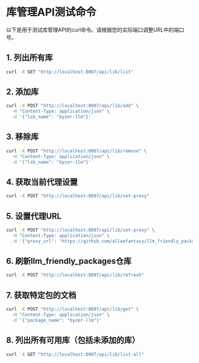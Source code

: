 # 库管理API测试命令

以下是用于测试库管理API的curl命令。请根据您的实际端口调整URL中的端口号。

## 1. 列出所有库

```bash
curl -X GET "http://localhost:8007/api/lib/list"
```

## 2. 添加库

```bash
curl -X POST "http://localhost:8007/api/lib/add" \
  -H "Content-Type: application/json" \
  -d '{"lib_name": "byzer-llm"}'
```

## 3. 移除库

```bash
curl -X POST "http://localhost:8007/api/lib/remove" \
  -H "Content-Type: application/json" \
  -d '{"lib_name": "byzer-llm"}'
```

## 4. 获取当前代理设置

```bash
curl -X POST "http://localhost:8007/api/lib/set-proxy"
```

## 5. 设置代理URL

```bash
curl -X POST "http://localhost:8007/api/lib/set-proxy" \
  -H "Content-Type: application/json" \
  -d '{"proxy_url": "https://github.com/allwefantasy/llm_friendly_packages"}'
```

## 6. 刷新llm_friendly_packages仓库

```bash
curl -X POST "http://localhost:8007/api/lib/refresh"
```

## 7. 获取特定包的文档

```bash
curl -X POST "http://localhost:8007/api/lib/get" \
  -H "Content-Type: application/json" \
  -d '{"package_name": "byzer-llm"}'
```

## 8. 列出所有可用库（包括未添加的库）

```bash
curl -X GET "http://localhost:8007/api/lib/list-all"
``` 